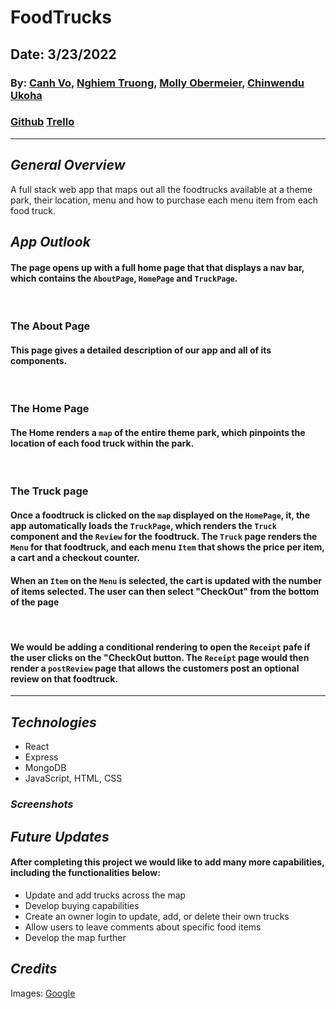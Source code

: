 # FoodTrucks

## Date: 3/23/2022

### By: [Canh Vo](https://www.linkedin.com/in/canh-vo-056122188/), [Nghiem Truong](https://www.linkedin.com/in/nghiem-v-truong/), [Molly Obermeier](https://www.linkedin.com/in/marie-obermeier-6b6b03158/), [Chinwendu Ukoha](https://www.linkedin.com/in/chinwenduukoha)

### [Github](https://github.com/vinhnghiemcr/FoodTrucks) [Trello](https://trello.com/b/WilzloTi/foodtrucks)

---

## **_General Overview_**

A full stack web app that maps out all the foodtrucks available at a theme park, their location, menu and how to purchase each menu item from each food truck.

## **_App Outlook_**

#### The page opens up with a full home page that that displays a nav bar, which contains the `AboutPage`, `HomePage` and `TruckPage`.

<br>

### The About Page

#### This page gives a detailed description of our app and all of its components.

<br>

### The Home Page

#### The Home renders a `map` of the entire theme park, which pinpoints the location of each food truck within the park.

<br>

### The Truck page

#### Once a foodtruck is clicked on the `map` displayed on the `HomePage`, it, the app automatically loads the `TruckPage`, which renders the `Truck` component and the `Review` for the foodtruck. The `Truck` page renders the `Menu` for that foodtruck, and each menu `Item` that shows the price per item, a cart and a checkout counter.

#### When an `Item` on the `Menu` is selected, the cart is updated with the number of items selected. The user can then select "CheckOut" from the bottom of the page

<br>

#### We would be adding a conditional rendering to open the `Receipt` pafe if the user clicks on the "CheckOut button. The `Receipt` page would then render a `postReview` page that allows the customers post an optional review on that foodtruck.

---

## **_Technologies_**
- React
- Express
- MongoDB
- JavaScript, HTML, CSS

### **_Screenshots_**

## **_Future Updates_**

#### After completing this project we would like to add many more capabilities, including the functionalities below:

- Update and add trucks across the map
- Develop buying capabilities
- Create an owner login to update, add, or delete their own trucks
- Allow users to leave comments about specific food items
- Develop the map further

## **_Credits_**


Images: [Google](https://www.google.com/)
